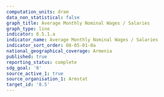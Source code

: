 ```yaml
---
computation_units: dram
data_non_statistical: false
graph_title: Average Monthly Nominal Wages / Salaries
graph_type: line
indicator: 8.5.1.a
indicator_name: Average Monthly Nominal Wages / Salaries
indicator_sort_order: 08-05-01-0a
national_geographical_coverage: Armenia
published: true
reporting_status: complete
sdg_goal: '8'
source_active_1: true
source_organisation_1: Armstat
target_id: '8.5'
---
```

